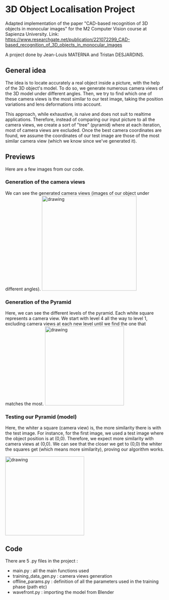 # 3D Object Localisation Project
Adapted implementation of the paper "CAD-based recognition of 3D objects in monocular images" for the M2 Computer Vision course at Sapienza University.
Link: https://www.researchgate.net/publication/221072299_CAD-based_recognition_of_3D_objects_in_monocular_images

A project done by Jean-Louis MATERNA and Tristan DESJARDINS.

## General idea  

The idea is to locate accurately a real object inside a picture, with the help of the 3D object's model. To do so, we generate numerous camera views of the 3D model under different angles. Then, we try to find which one of these camera views is the most similar to our test image, taking the position variations and lens deformations into account. 

This approach, while exhaustive, is naive and does not suit to realtime applications. 
Therefore, instead of comparing our input picture to all the camera views, we create a sort of "tree" (pyramid) where at each iteration, most of camera views are excluded. Once the best camera coordinates are found, we assume the coordinates of our test image are those of the most similar camera view (which we know since we've generated it).  

## Previews

Here are a few images from our code. 

### Generation of the camera views

We can see the generated camera views (images of our object under different angles). 
<img src="https://user-images.githubusercontent.com/62900180/154372769-5c2147b2-67d4-4b44-8040-88baf28e94b2.png" alt="drawing" height="300"/>

### Generation of the Pyramid

Here, we can see the different levels of the pyramid. Each white square represents a camera view. We start with level 4 all the way to level 1, excluding camera views at each new level until we find the one that matches the most. 
<img src= "https://user-images.githubusercontent.com/62900180/154373124-ed86bbae-f601-4a06-99dd-9b12d97cad57.png" alt="drawing" height="250"/>

### Testing our Pyramid (model)

Here, the whiter a square (camera view) is, the more similarity there is with the test image. For instance, for the first image, we used a test image where the object position is at (0,0). Therefore, we expect more similarity with camera views at (0,0). We can see that the closer we get to (0,0) the whiter the squares get (which means more similarity), proving our algorithm works. 

<img src= "https://user-images.githubusercontent.com/62900180/154373440-254234a1-6aed-4fe7-a0c8-30771b5d7ae8.png" alt="drawing" height="250"/>

## Code
There are 5 .py files in the project :
- main.py : all the main functions used
- training_data_gen.py : camera views generation
- offline_params.py : definition of all the parameters used in the training phase (path etc)
- wavefront.py : importing the model from Blender


